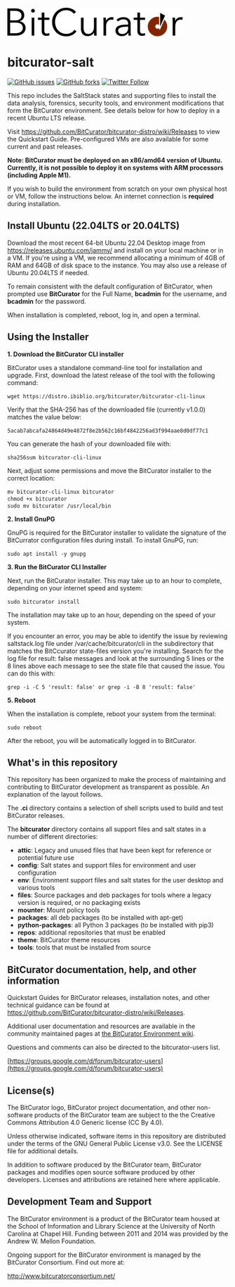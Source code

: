 ![Logo](https://github.com/BitCurator/bitcurator.github.io/blob/main/logos/BitCurator-Basic-400px.png)

# bitcurator-salt

[![GitHub issues](https://img.shields.io/github/issues/bitcurator/bitcurator-salt.svg)](https://github.com/bitcurator/bitcurator-salt/issues)
[![GitHub forks](https://img.shields.io/github/forks/bitcurator/bitcurator-salt.svg)](https://github.com/bitcurator/bitcurator-salt/network)
[![Twitter Follow](https://img.shields.io/twitter/follow/bitcurator.svg?style=social&label=Follow)](https://twitter.com/bitcurator)

This repo includes the SaltStack states and supporting files to install the data analysis, forensics, security tools, and environment modifications that form the BitCurator environment. See details below for how to deploy in a recent Ubuntu LTS release.

Visit https://github.com/BitCurator/bitcurator-distro/wiki/Releases to view the Quickstart Guide. Pre-configured VMs are also available for some current and past releases.

**Note: BitCurator must be deployed on an x86/amd64 version of Ubuntu. Currently, it is not possible to deploy it on systems with ARM processors (including Apple M1).**

If you wish to build the environment from scratch on your own physical host or VM, follow the instructions below. An internet connection is **required** during installation.

## Install Ubuntu (22.04LTS or 20.04LTS)

Download the most recent 64-bit Ubuntu 22.04 Desktop image from https://releases.ubuntu.com/jammy/ and install on your local machine or in a VM. If you're using a VM, we recommend allocating a minimum of 4GB of RAM and 64GB of disk space to the instance. You may also use a release of Ubuntu 20.04LTS if needed.

To remain consistent with the default configuration of BitCurator, when prompted use **BitCurator** for the Full Name, **bcadmin** for the username, and **bcadmin** for the password.

When installation is completed, reboot, log in, and open a terminal.


## Using the Installer

**1. Download the BitCurator CLI installer**

BitCurator uses a standalone command-line tool for installation and upgrade. First, download the latest release of the tool with the following command:

```shell
wget https://distro.ibiblio.org/bitcurator/bitcurator-cli-linux
```

Verify that the SHA-256 has of the downloaded file (currently v1.0.0) matches the value below:

```shell
5acab7abcafa24864d49e4872f8e2b562c16bf4842256ad3f994aae8d0df77c1
```

You can generate the hash of your downloaded file with:

```shell
sha256sum bitcurator-cli-linux
```

Next, adjust some permissions and move the BitCurator installer to the correct location:

```shell
mv bitcurator-cli-linux bitcurator
chmod +x bitcurator
sudo mv bitcurator /usr/local/bin
```

**2. Install GnuPG**

GnuPG is required for the BitCurator installer to validate the signature of the BitCurrator configuration files during install. To install GnuPG, run:

```shell
sudo apt install -y gnupg
```

**3. Run the BitCurator CLI Installer**

Next, run the BitCurator installer. This may take up to an hour to complete, depending on your internet speed and system:

```shell
sudo bitcurator install
```

The installation may take up to an hour, depending on the speed of your system.

If you encounter an error, you may be able to identify the issue by reviewing saltstack.log file under /var/cache/bitcurator/cli in the subdirectory that matches the BitCcurator state-files version you're installing. Search for the log file for result: false messages and look at the surrounding 5 lines or the 8 lines above each message to see the state file that caused the issue. You can do this with:

```shell
grep -i -C 5 'result: false' or grep -i -B 8 'result: false'
```

**5. Reboot**

When the installation is complete, reboot your system from the terminal:

```shell
sudo reboot
```

After the reboot, you will be automatically logged in to BitCurator.


## What's in this repository

This repository has been organized to make the process of maintaining and contributing to BitCurator development as transparent as possible. An explanation of the layout follows.

The **.ci** directory contains a selection of shell scripts used to build and test BitCurator releases.

The **bitcurator** directory contains all support files and salt states in a number of different directories:

- **attic**: Legacy and unused files that have been kept for reference or potential future use
- **config**: Salt states and support files for environment and user configuration
- **env**: Environment support files and salt states for the user desktop and various tools
- **files**: Source packages and deb packages for tools where a legacy version is required, or no packaging exists
- **mounter**: Mount policy tools
- **packages**: all deb packages (to be installed with apt-get)
- **python-packages**: all Python 3 packages (to be installed with pip3)
- **repos**: additional repositories that must be enabled
- **theme**: BitCurator theme resources
- **tools**: tools that must be installed from source

## BitCurator documentation, help, and other information

Quickstart Guides for BitCurator releases, installation notes, and other technical guidance can be found at https://github.com/BitCurator/bitcurator-distro/wiki/Releases.

Additional user documentation and resources are available in the community maintained pages at [the BitCurator Environment wiki](https://confluence.educopia.org/display/BC).

Questions and comments can also be directed to the bitcurator-users list.

[https://groups.google.com/d/forum/bitcurator-users](https://groups.google.com/d/forum/bitcurator-users)

## License(s)

The BitCurator logo, BitCurator project documentation, and other non-software products of the BitCurator team are subject to the the Creative Commons Attribution 4.0 Generic license (CC By 4.0).

Unless otherwise indicated, software items in this repository are distributed under the terms of the GNU General Public License v3.0. See the LICENSE file for additional details.

In addition to software produced by the BitCurator team, BitCurator packages and modifies open source software produced by other developers. Licenses and attributions are retained here where applicable.

## Development Team and Support

The BitCurator environment is a product of the BitCurator team housed at the School of Information and Library Science at the University of North Carolina at Chapel Hill. Funding between 2011 and 2014 was provided by the Andrew W. Mellon Foundation.

Ongoing support for the BitCurator environment is managed by the BitCurator Consortium. Find out more at:

http://www.bitcuratorconsortium.net/

